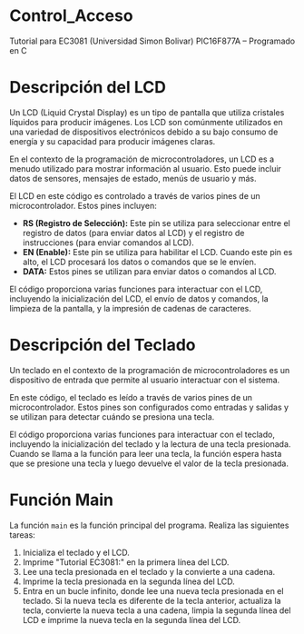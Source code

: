 # Control_Acceso
Tutorial para EC3081 (Universidad Simon Bolivar) PIC16F877A – Programado en C

# Descripción del LCD

Un LCD (Liquid Crystal Display) es un tipo de pantalla que utiliza cristales líquidos para producir imágenes. Los LCD son comúnmente utilizados en una variedad de dispositivos electrónicos debido a su bajo consumo de energía y su capacidad para producir imágenes claras.

En el contexto de la programación de microcontroladores, un LCD es a menudo utilizado para mostrar información al usuario. Esto puede incluir datos de sensores, mensajes de estado, menús de usuario y más.

El LCD en este código es controlado a través de varios pines de un microcontrolador. Estos pines incluyen:

- **RS (Registro de Selección):** Este pin se utiliza para seleccionar entre el registro de datos (para enviar datos al LCD) y el registro de instrucciones (para enviar comandos al LCD).
- **EN (Enable):** Este pin se utiliza para habilitar el LCD. Cuando este pin es alto, el LCD procesará los datos o comandos que se le envíen.
- **DATA:** Estos pines se utilizan para enviar datos o comandos al LCD.

El código proporciona varias funciones para interactuar con el LCD, incluyendo la inicialización del LCD, el envío de datos y comandos, la limpieza de la pantalla, y la impresión de cadenas de caracteres.

# Descripción del Teclado

Un teclado en el contexto de la programación de microcontroladores es un dispositivo de entrada que permite al usuario interactuar con el sistema.

En este código, el teclado es leído a través de varios pines de un microcontrolador. Estos pines son configurados como entradas y salidas y se utilizan para detectar cuándo se presiona una tecla.

El código proporciona varias funciones para interactuar con el teclado, incluyendo la inicialización del teclado y la lectura de una tecla presionada. Cuando se llama a la función para leer una tecla, la función espera hasta que se presione una tecla y luego devuelve el valor de la tecla presionada.

# Función Main

La función `main` es la función principal del programa. Realiza las siguientes tareas:

1. Inicializa el teclado y el LCD.
2. Imprime "Tutorial EC3081:" en la primera línea del LCD.
3. Lee una tecla presionada en el teclado y la convierte a una cadena.
4. Imprime la tecla presionada en la segunda línea del LCD.
5. Entra en un bucle infinito, donde lee una nueva tecla presionada en el teclado. Si la nueva tecla es diferente de la tecla anterior, actualiza la tecla, convierte la nueva tecla a una cadena, limpia la segunda línea del LCD e imprime la nueva tecla en la segunda línea del LCD.

